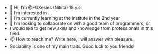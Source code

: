 - 👋 Hi, I’m @FOXesies (Nikita) 18 y.o.
- 👀 I’m interested in ...
- 🌱 I’m currently learning at the institute in the 2nd year
- 💞️ I’m looking to collaborate on with a good team of programmers, or 
- I would like to get new skills and knowledge from professionals in this field.
- 📫 How to reach me? Write here, I will answer with pleasure. 
- Sociability is one of my main traits. Good luck to you friends!

<!---
FOXesies/FOXesies is a ✨ special ✨ repository because its `README.md` (this file) appears on your GitHub profile.
You can click the Preview link to take a look at your changes.
--->
